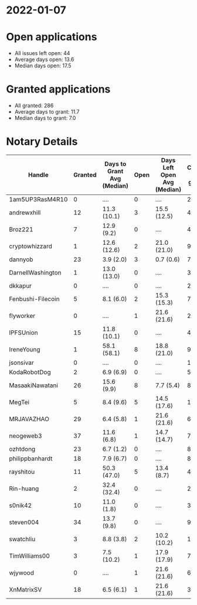 2022-01-07
==========

# Open applications

- All issues left open: 44
- Average days open: 13.6
- Median days open: 17.5

# Granted applications

- All granted: 286
- Average days to grant: 11.7
- Median days to grant: 7.0

# Notary Details

| Handle            |   Granted | Days to Grant Avg (Median)   |   Open | Days Left Open Avg (Median)   |   Closed (no grant) |
|-------------------|-----------|------------------------------|--------|-------------------------------|---------------------|
| 1am5UP3RasM4R10   |         0 | ....                         |      0 | ....                          |                   2 |
| andrewxhill       |        12 | 11.3  (10.1)                 |      3 | 15.5  (12.5)                  |                  45 |
| Broz221           |         7 | 12.9  (9.2)                  |      0 | ....                          |                  48 |
| cryptowhizzard    |         1 | 12.6  (12.6)                 |      2 | 21.0  (21.0)                  |                   9 |
| dannyob           |        23 | 3.9  (2.0)                   |      3 | 0.7  (0.6)                    |                  79 |
| DarnellWashington |         1 | 13.0  (13.0)                 |      0 | ....                          |                   3 |
| dkkapur           |         0 | ....                         |      0 | ....                          |                   2 |
| Fenbushi-Filecoin |         5 | 8.1  (6.0)                   |      2 | 15.3  (15.3)                  |                  71 |
| flyworker         |         0 | ....                         |      1 | 21.6  (21.6)                  |                   2 |
| IPFSUnion         |        15 | 11.8  (10.1)                 |      0 | ....                          |                  44 |
| IreneYoung        |         1 | 58.1  (58.1)                 |      8 | 18.8  (21.0)                  |                   9 |
| jsonsivar         |         0 | ....                         |      0 | ....                          |                  13 |
| KodaRobotDog      |         2 | 6.9  (6.9)                   |      0 | ....                          |                   5 |
| MasaakiNawatani   |        26 | 15.6  (9.9)                  |      8 | 7.7  (5.4)                    |                  82 |
| MegTei            |         5 | 8.4  (9.6)                   |      5 | 14.5  (17.6)                  |                  14 |
| MRJAVAZHAO        |        29 | 6.4  (5.8)                   |      1 | 21.6  (21.6)                  |                  60 |
| neogeweb3         |        37 | 11.6  (6.8)                  |      1 | 14.7  (14.7)                  |                  72 |
| ozhtdong          |        23 | 6.7  (1.2)                   |      0 | ....                          |                  89 |
| philippbanhardt   |        18 | 7.9  (6.7)                   |      0 | ....                          |                  81 |
| rayshitou         |        11 | 50.3  (47.0)                 |      5 | 13.4  (8.7)                   |                  42 |
| Rin-huang         |         2 | 32.4  (32.4)                 |      0 | ....                          |                   2 |
| s0nik42           |        10 | 11.0  (1.8)                  |      0 | ....                          |                  30 |
| steven004         |        34 | 13.7  (9.8)                  |      0 | ....                          |                  99 |
| swatchliu         |         3 | 8.8  (3.8)                   |      2 | 10.2  (10.2)                  |                  17 |
| TimWilliams00     |         3 | 7.5  (10.2)                  |      1 | 17.9  (17.9)                  |                   7 |
| wjywood           |         0 | ....                         |      1 | 21.6  (21.6)                  |                   6 |
| XnMatrixSV        |        18 | 6.5  (6.1)                   |      1 | 21.6  (21.6)                  |                  30 |
